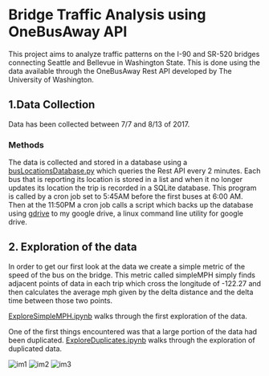 # Bridge Traffic Analysis using OneBusAway API

This project aims to analyze traffic patterns on the I-90 and SR-520 bridges connecting Seattle and Bellevue in Washington State. This is done using the data available through the OneBusAway Rest API developed by The University of Washington.

## 1.Data Collection

Data has been collected between 7/7 and 8/13 of 2017.

### Methods
The data is collected and stored in a database using a [busLocationsDatabase.py](https://github.com/JonathanERuhnke/BridgeTrafficAnalysis-OneBusAway/blob/master/busLocationsDatabase.py) which queries the Rest API every 2 minutes. Each bus that is reporting its location is stored in a list and when it no longer updates its location the trip is recorded in a SQLite database. This program is called by a cron job set to 5:45AM before the first buses at 6:00 AM. Then at the 11:50PM a cron job calls a script which backs up the database using [gdrive](https://github.com/prasmussen/gdrive) to my google drive, a linux command line utility for google drive.

## 2. Exploration of the data

In order to get our first look at the data we create a simple metric of the speed of the bus on the bridge. This metric called simpleMPH simply finds adjacent points of data in each trip which cross the longitude of -122.27 and then calculates the average mph given by the delta distance and the delta time between those two points.

[ExploreSimpleMPH.ipynb](https://github.com/JonathanERuhnke/BridgeTrafficAnalysis-OneBusAway/blob/master/ExploreSimpleMPH.ipynb) walks through the first exploration of the data.

One of the first things encountered was that a large portion of the data had been duplicated.
[ExploreDuplicates.ipynb](https://github.com/JonathanERuhnke/BridgeTrafficAnalysis-OneBusAway/blob/master/ExploreDuplicates.ipynb) walks through the exploration of duplicated data. 

![im1](https://github.com/JonathanERuhnke/BridgeTrafficAnalysis-OneBusAway/blob/master/images/fig4_2.png)
![im2](https://github.com/JonathanERuhnke/BridgeTrafficAnalysis-OneBusAway/blob/master/images/fig5_3.png)
![im3](https://github.com/JonathanERuhnke/BridgeTrafficAnalysis-OneBusAway/blob/master/images/fig6_2.png)


